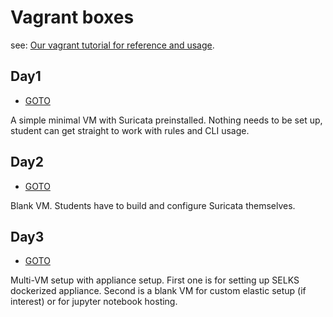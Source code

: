 # Vagrant boxes

see: [Our vagrant tutorial for reference and usage](/common/vagrant).

## Day1

* [GOTO](/Suricata/vagrant/day1)

A simple minimal VM with Suricata preinstalled. Nothing needs to be set up, student can get straight to work with rules and CLI usage.

## Day2

* [GOTO](/Suricata/vagrant/day2)

Blank VM. Students have to build and configure Suricata themselves.

## Day3

* [GOTO](/Suricata/vagrant/day3)

Multi-VM setup with appliance setup. First one is for setting up SELKS dockerized appliance. Second is a blank VM for custom elastic setup (if interest) or for jupyter notebook hosting.

